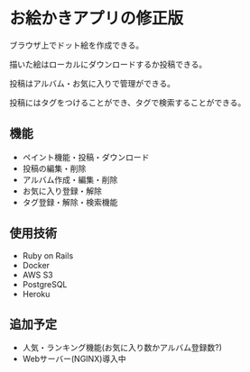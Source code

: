 # お絵かきアプリの修正版
ブラウザ上でドット絵を作成できる。

描いた絵はローカルにダウンロードするか投稿できる。

投稿はアルバム・お気に入りで管理ができる。

投稿にはタグをつけることができ、タグで検索することができる。

## 機能
- ペイント機能・投稿・ダウンロード
- 投稿の編集・削除
- アルバム作成・編集・削除
- お気に入り登録・解除
- タグ登録・解除・検索機能

## 使用技術
- Ruby on Rails
- Docker
- AWS S3
- PostgreSQL
- Heroku

## 追加予定
- 人気・ランキング機能(お気に入り数かアルバム登録数?)
- Webサーバー(NGINX)導入中